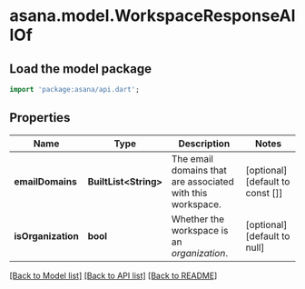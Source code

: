 # asana.model.WorkspaceResponseAllOf

## Load the model package
```dart
import 'package:asana/api.dart';
```

## Properties
Name | Type | Description | Notes
------------ | ------------- | ------------- | -------------
**emailDomains** | **BuiltList&lt;String&gt;** | The email domains that are associated with this workspace. | [optional] [default to const []]
**isOrganization** | **bool** | Whether the workspace is an *organization*. | [optional] [default to null]

[[Back to Model list]](../README.md#documentation-for-models) [[Back to API list]](../README.md#documentation-for-api-endpoints) [[Back to README]](../README.md)


